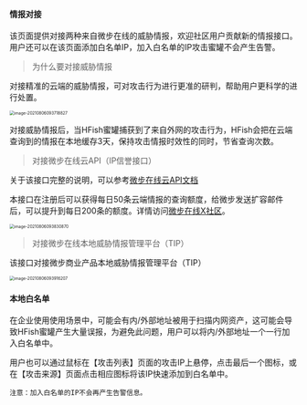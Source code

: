 #### 情报对接

该页面提供对接两种来自微步在线的威胁情报，欢迎社区用户贡献新的情报接口。用户还可以在该页面添加白名单IP，加入白名单的IP攻击蜜罐不会产生告警。

>  为什么要对接威胁情报

对接精准的云端的威胁情报，可对攻击行为进行更准的研判，帮助用户更科学的进行处置。

<img src="https://hfish.net/images/image-20210806093718827.png" alt="image-20210806093718827" style="zoom:50%;" />

对接威胁情报后，当HFish蜜罐捕获到了来自外网的攻击行为，HFish会把在云端查询到的情报在本地缓存3天，保持攻击情报时效性的同时，节省查询次数。


> 对接微步在线云API（IP信誉接口）

关于该接口完整的说明，可以参考[微步在线云API文档](https://x.threatbook.cn/nodev4/vb4/API)

本接口在注册后可以获得每日50条云端情报的查询额度，给微步发送扩容邮件后，可以提升到每日200条的额度。详情访问[微步在线X社区](https://x.threatbook.cn/nodev4/vb4/article?threatInfoID=3101)。

<img src="https://hfish.net/images/image-20210806093830870.png" alt="image-20210806093830870" style="zoom:50%;" />


> 对接微步在线本地威胁情报管理平台（TIP）

该接口对接微步商业产品本地威胁情报管理平台（TIP）

<img src="https://hfish.net/images/image-20210806093916207.png" alt="image-20210806093916207" style="zoom:50%;" />


#### 本地白名单

在企业使用使用场景中，可能会有内/外部地址被用于扫描内网资产，这可能会导致HFish蜜罐产生大量误报，为避免此问题，用户可以将内/外部地址一个一行加入白名单中。

用户也可以通过鼠标在【攻击列表】页面的攻击IP上悬停，点击最后一个图标，或在【攻击来源】页面点击相应图标将该IP快速添加到白名单中。

`注意：加入白名单的IP不会再产生告警信息。`
